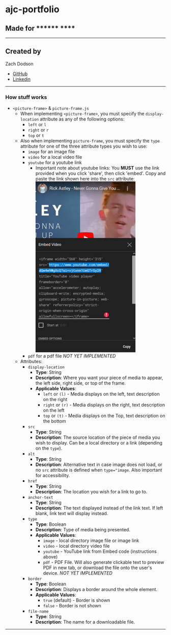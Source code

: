 # ajc-portfolio

## Made for ****** ****

---

## Created by

Zach Dodson

* [GitHub](https://github.com/zdodson21)
* [Linkedin](https://www.linkedin.com/in/zach-dodson-psu/)

---

### How stuff works

* `<picture-frame>` & `picture-frame.js`
  * When implementing `<picture-frame>`, you must specify the `display-location` attribute as any of the following options:
    * `left` or `l`
    * `right` or `r`
    * `top` or `t`
  * Also when implementing `picture-frame`, you must specify the `type` attribute for one of the three attribute types you wish to use:
    * `image` for an image file
    * `video` for a local video file
    * `youtube` for a youtube link
      * Important note about youtube links: You **MUST** use the link provided when you click 'share', then click 'embed'. Copy and paste the link shown here into the `src` attribute: ![Look for the text "src", and copy the link quoted within it. DO NOT COPY THE QUOTES!](./assets/images/youtube-link-resize-60.png)
    * `pdf` for a pdf file *NOT YET IMPLEMENTED*
  * Attributes:
    * `display-location`
      * **Type**: String
      * **Description**: Where you want your piece of media to appear, the left side, right side, or top of the frame.
      * **Applicable Values**:
        * `left` or `(l)` - Media displays on the left, text description on the right
        * `right` or `(r)` - Media displays on the right, text description on the left
        * `top` or `(t)` - Media displays on the Top, text description on the bottom
    * `src`
      * **Type**: String
      * **Description**: The source location of the piece of media you wish to display. Can be a local directory or a link (depending on the `type`).
    * `alt`
      * **Type**: String
      * **Description**: Alternative text in case image does not load, or no `src` attribute is defined when `type="image`. Also important for accessibility.
    * `href`
      * **Type**: String
      * **Description**: The location you wish for a link to go to.
    * `anchor-text`
      * **Type**: String
      * **Description**: The text displayed instead of the link text. If left blank, link text will display instead.
    * `type`
      * **Type**: Boolean
      * **Description**: Type of media being presented.
      * **Applicable Values**:
        * `image` - local directory image file or image link
        * `video` - local directory video file
        * `youtube` - YouTube link from Embed code (instructions above)
        * `pdf` - PDF File. Will also generate clickable text to preview PDF in new tab, or download the file onto the user's device. *NOT YET IMPLEMENTED*
    * `border`
      * **Type**: Boolean
      * **Description**: Displays a border around the whole element.
      * **Applicable Values**:
        * `true` (default) - Border is shown
        * `false` - Border is not shown
    * `file-name`
      * **Type**: String
      * **Description**: The name for a downloadable file.

---
